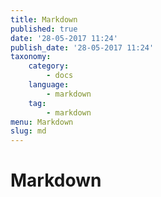 ```yaml
---
title: Markdown
published: true
date: '28-05-2017 11:24'
publish_date: '28-05-2017 11:24'
taxonomy:
    category:
        - docs
    language:
        - markdown
    tag:
        - markdown
menu: Markdown
slug: md
---
```


# Markdown